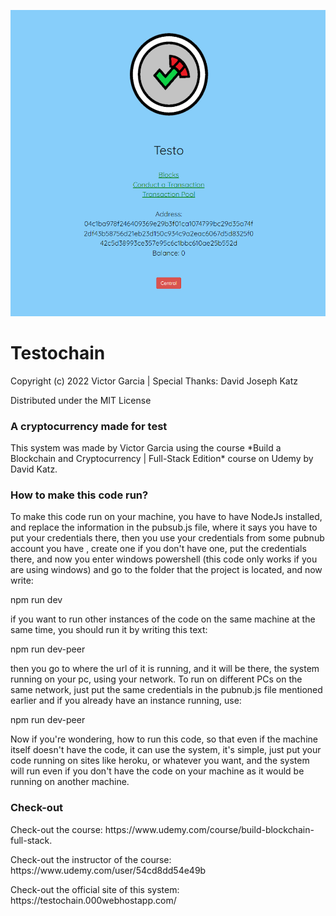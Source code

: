  ![screenshot](/Screenshot..PNG)

# Testochain

<p> Copyright (c) 2022 Victor Garcia | Special Thanks: David Joseph Katz </p>

<p> Distributed under the MIT License </p>

### A cryptocurrency made for test ###

<p> This system was made by Victor Garcia using the course *Build a Blockchain and Cryptocurrency | Full-Stack Edition* course on Udemy by David Katz. </p>

### How to make this code run? ###

<p> To make this code run on your machine, you have to have NodeJs installed, and replace the information in the pubsub.js file, where it says you have to put your credentials there, then you use your credentials from some pubnub account you have , create one if you don't have one, put the credentials there, and now you enter windows powershell (this code only works if you are using windows) and go to the folder that the project is located, and now write: </p>

npm run dev

<p> if you want to run other instances of the code on the same machine at the same time, you should run it by writing this text: </p>

npm run dev-peer

<p> then you go to where the url of it is running, and it will be there, the system running on your pc, using your network. To run on different PCs on the same network, just put the same credentials in the pubnub.js file mentioned earlier and if you already have an instance running, use: </p>

npm run dev-peer 

<p> Now if you're wondering, how to run this code, so that even if the machine itself doesn't have the code, it can use the system, it's simple, just put your code running on sites like heroku, or whatever you want, and the system will run even if you don't have the code on your machine as it would be running on another machine. </p>

### Check-out ###

<p> Check-out the course: https://www.udemy.com/course/build-blockchain-full-stack. </p>

<p> Check-out the instructor of the course: https://www.udemy.com/user/54cd8dd54e49b </p>

<p> Check-out the official site of this system: https://testochain.000webhostapp.com/ </p>
